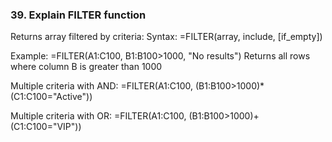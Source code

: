 ### 39. **Explain FILTER function**

Returns array filtered by criteria:
Syntax: =FILTER(array, include, [if_empty])

Example: =FILTER(A1:C100, B1:B100>1000, "No results")
Returns all rows where column B is greater than 1000

Multiple criteria with AND:
=FILTER(A1:C100, (B1:B100>1000)*(C1:C100="Active"))

Multiple criteria with OR:
=FILTER(A1:C100, (B1:B100>1000)+(C1:C100="VIP"))
